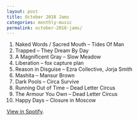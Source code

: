 ```yaml
---
layout: post
title: October 2018 Jams
categories: monthly-music
permalink: october-2018-jams/
---
```


1. Naked Words / Sacred Mouth – Tides Of Man
2. Trapped – They Dream By Day
3. A Magnificent Gray – Slow Meadow
4. Liberation – fox capture plan
5. Reason in Disguise – Ezra Collective, Jorja Smith
6. Mashita – Mansur Brown
7. Dark Pools – Circa Survive
8. Running Out of Time – Dead Letter Circus
9. The Armour You Own – Dead Letter Circus
10. Happy Days – Closure in Moscow

[View in Spotify][spotify].  

[spotify]: https://open.spotify.com/user/fred.hohman/playlist/7HvTDWIQA7T0umGtg4HIeo?si=NmOeNWMPTYqCCSpvc26RhA